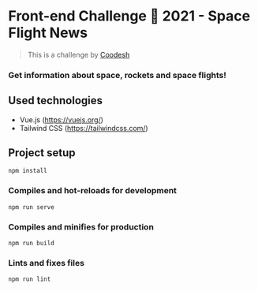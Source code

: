 # Front-end Challenge 🏅 2021 - Space Flight News

>  This is a challenge by [Coodesh](https://coodesh.com/)

### Get information about space, rockets and space flights!

## Used technologies

* Vue.js (https://vuejs.org/) 
* Tailwind CSS (https://tailwindcss.com/)

## Project setup
```
npm install
```

### Compiles and hot-reloads for development
```
npm run serve
```

### Compiles and minifies for production
```
npm run build
```

### Lints and fixes files
```
npm run lint
```
